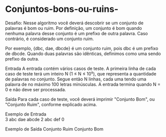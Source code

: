# Conjuntos-bons-ou-ruins-


Desafio:
Nesse algoritmo você deverá descobrir se um conjunto de palavras é bom ou ruim. Por definição, um conjunto é bom quando nenhuma palavra desse conjunto é um prefixo de outra palavra. Caso contrário, é considerado um conjunto ruim.

Por exemplo, {dbc, dae, dbcde} é um conjunto ruim, pois dbc é um prefixo de dbcde. Quando duas palavras são idênticas, definimos como uma sendo prefixo da outra.

Entrada
A entrada contém vários casos de teste. A primeira linha de cada caso de teste terá um inteiro N (1 ≤ N ≤ 10⁵), que representa a quantidade de palavras no conjunto. Segue então N linhas, cada uma tendo uma palavra de no máximo 100 letras minúsculas. A entrada termina quando N = 0 e não deve ser processada.

Saída
Para cada caso de teste, você deverá imprimir "Conjunto Bom", ou "Conjunto Ruim", conforme explicado acima.

 
Exemplo de Entrada	
3
abc
dae
abcde
2
abc
def
0

Exemplo de Saída
Conjunto Ruim
Conjunto Bom
 
